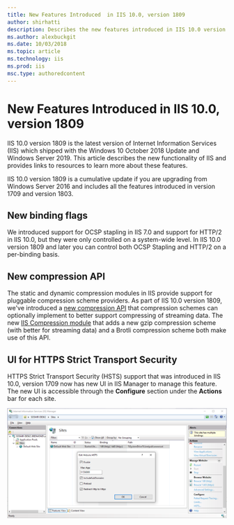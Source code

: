 ```yaml
---
title: New Features Introduced  in IIS 10.0, version 1809
author: shirhatti
description: Describes the new features introduced in IIS 10.0 version 1809 and outlines the new binding flags and new compression API.
ms.author: alexbuckgit
ms.date: 10/03/2018
ms.topic: article
ms.technology: iis
ms.prod: iis
msc.type: authoredcontent
---
```

New Features Introduced  in IIS 10.0, version 1809
=================================================

IIS 10.0 version 1809 is the latest version of Internet Information Services (IIS) which shipped with the Windows 10 October 2018 Update and Windows Server 2019. This article describes the new functionality of IIS and provides links to resources to learn more about these features.

IIS 10.0 version 1809 is a cumulative update if you are upgrading from Windows Server 2016 and includes all the features introduced in version 1709 and version 1803.

## New binding flags

We introduced support for OCSP stapling in IIS 7.0 and support for HTTP/2 in IIS 10.0, but they were only controlled on a system-wide level. In IIS 10.0 version 1809 and later you can control both OCSP Stapling and HTTP/2 on a per-binding basis.

## New compression API

The static and dynamic compression modules in IIS provide support for pluggable compression scheme providers. As part of IIS 10.0 version 1809, we've introduced a [new compression API](https://msdn.microsoft.com/library/mt846747(v=vs.90).aspx) that compression schemes can optionally implement to better support compressing of streaming data. The new [IIS Compression module](/iis/extensions/iis-compression/iis-compression-overview) that adds a new gzip compression scheme (with better for streaming data) and a Brotli compression scheme both make use of this API.

## UI for HTTPS Strict Transport Security

HTTPS Strict Transport Security (HSTS) support that was introduced in IIS 10.0, version 1709 now has new UI in IIS Manager to manage this feature. The new UI is accessible through the **Configure** section under the **Actions** bar for each site.

![UI for HSTS](hsts.png)
